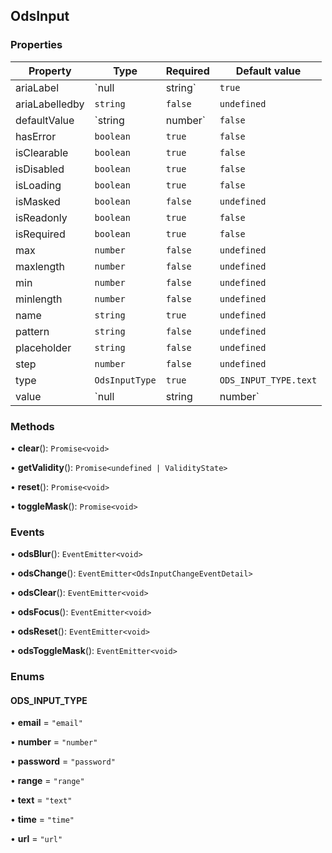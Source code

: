 ## OdsInput
### Properties
| Property | Type | Required | Default value |
| --- | --- | --- | --- |
| ariaLabel | `null | string` | `true` | `null` |
| ariaLabelledby | `string` | `false` | `undefined` |
| defaultValue | `string | number` | `false` | `undefined` |
| hasError | `boolean` | `true` | `false` |
| isClearable | `boolean` | `true` | `false` |
| isDisabled | `boolean` | `true` | `false` |
| isLoading | `boolean` | `true` | `false` |
| isMasked | `boolean` | `false` | `undefined` |
| isReadonly | `boolean` | `true` | `false` |
| isRequired | `boolean` | `true` | `false` |
| max | `number` | `false` | `undefined` |
| maxlength | `number` | `false` | `undefined` |
| min | `number` | `false` | `undefined` |
| minlength | `number` | `false` | `undefined` |
| name | `string` | `true` | `undefined` |
| pattern | `string` | `false` | `undefined` |
| placeholder | `string` | `false` | `undefined` |
| step | `number` | `false` | `undefined` |
| type | `OdsInputType` | `true` | `ODS_INPUT_TYPE.text` |
| value | `null | string | number` | `true` | `null` |
### Methods
• **clear**(): `Promise<void>`

• **getValidity**(): `Promise<undefined | ValidityState>`

• **reset**(): `Promise<void>`

• **toggleMask**(): `Promise<void>`
### Events
• **odsBlur**(): `EventEmitter<void>`

• **odsChange**(): `EventEmitter<OdsInputChangeEventDetail>`

• **odsClear**(): `EventEmitter<void>`

• **odsFocus**(): `EventEmitter<void>`

• **odsReset**(): `EventEmitter<void>`

• **odsToggleMask**(): `EventEmitter<void>`
### Enums
#### ODS_INPUT_TYPE

• **email** = `"email"`

• **number** = `"number"`

• **password** = `"password"`

• **range** = `"range"`

• **text** = `"text"`

• **time** = `"time"`

• **url** = `"url"`

